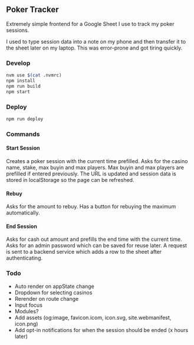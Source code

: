 ## Poker Tracker

Extremely simple frontend for a Google Sheet I use to track my poker sessions.

I used to type session data into a note on my phone and then transfer it to
the sheet later on my laptop. This was error-prone and got tiring quickly.

### Develop

```sh
nvm use $(cat .nvmrc)
npm install
npm run build
npm start
```

### Deploy

```sh
npm run deploy
```

### Commands

#### Start Session

Creates a poker session with the current time prefilled. Asks for the casino
name, stake, max buyin and max players. Max buyin and max players are prefilled
if entered previously. The URL is updated and session data is stored in
localStorage so the page can be refreshed.

#### Rebuy

Asks for the amount to rebuy. Has a button for rebuying the maximum
automatically.

#### End Session

Asks for cash out amount and prefills the end time with the current time. Asks
for an admin password which can be saved for reuse later. A request is sent to a
backend service which adds a row to the sheet after authenticating.

### Todo

- Auto render on appState change
- Dropdown for selecting casinos
- Rerender on route change
- Input focus
- Modules?
- Add assets (og:image, favicon.icom, icon.svg, site.webmanifest, icon.png)
- Add opt-in notifications for when the session should be ended (x hours later)
